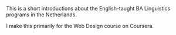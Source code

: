 This is a short introductions about the English-taught BA Linguistics programs in the Netherlands. 

I make this primarily for the Web Design course on Coursera.
